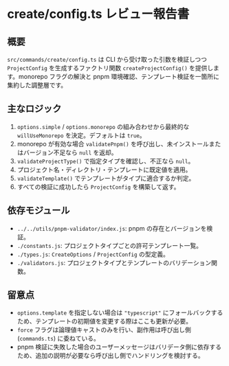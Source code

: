 # create/config.ts レビュー報告書

## 概要

`src/commands/create/config.ts` は CLI から受け取った引数を検証しつつ `ProjectConfig` を生成するファクトリ関数 `createProjectConfig()` を提供します。monorepo フラグの解決と pnpm 環境確認、テンプレート検証を一箇所に集約した調整層です。

## 主なロジック

1. `options.simple` / `options.monorepo` の組み合わせから最終的な `willUseMonorepo` を決定。デフォルトは `true`。
2. monorepo が有効な場合 `validatePnpm()` を呼び出し、未インストールまたはバージョン不足なら `null` を返却。
3. `validateProjectType()` で指定タイプを確認し、不正なら `null`。
4. プロジェクト名・ディレクトリ・テンプレートに既定値を適用。
5. `validateTemplate()` でテンプレートがタイプに適合するか判定。
6. すべての検証に成功したら `ProjectConfig` を構築して返す。

## 依存モジュール

- `../../utils/pnpm-validator/index.js`: pnpm の存在とバージョンを検証。
- `./constants.js`: プロジェクトタイプごとの許可テンプレート一覧。
- `./types.js`: `CreateOptions` / `ProjectConfig` の型定義。
- `./validators.js`: プロジェクトタイプとテンプレートのバリデーション関数。

## 留意点

- `options.template` を指定しない場合は `"typescript"` にフォールバックするため、テンプレートの初期値を変更する際はここも更新が必要。
- `force` フラグは論理値キャストのみを行い、副作用は呼び出し側 (`commands.ts`) に委ねている。
- pnpm 検証に失敗した場合のユーザーメッセージはバリデータ側に依存するため、追加の説明が必要なら呼び出し側でハンドリングを検討する。